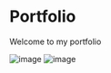 # Portfolio
Welcome to my portfolio

![image](https://user-images.githubusercontent.com/84829442/160320117-0fe51935-3e06-41b8-b56b-a7f29f772fee.png)
![image](https://user-images.githubusercontent.com/84829442/160321089-4dadc260-cda6-486d-881a-3dea9c65b07f.png)


